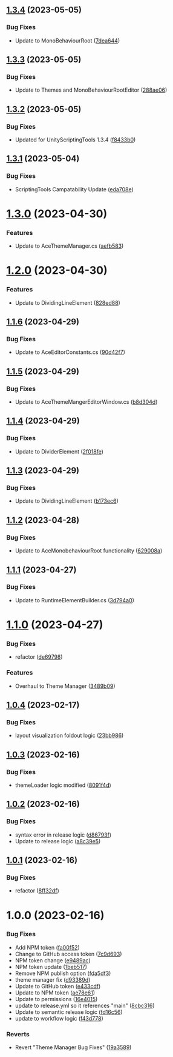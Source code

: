 ## [1.3.4](https://github.com/arbitrarynotion/com.ianritter.aceuiframework/compare/v1.3.3...v1.3.4) (2023-05-05)


### Bug Fixes

* Update to MonoBehaviourRoot ([7dea644](https://github.com/arbitrarynotion/com.ianritter.aceuiframework/commit/7dea6446963fa668db7fea81bd9513721b2d5124))

## [1.3.3](https://github.com/arbitrarynotion/com.ianritter.aceuiframework/compare/v1.3.2...v1.3.3) (2023-05-05)


### Bug Fixes

* Update to Themes and MonoBehaviourRootEditor ([288ae06](https://github.com/arbitrarynotion/com.ianritter.aceuiframework/commit/288ae061d28ff79f89b1f145b83f4661cacdd348))

## [1.3.2](https://github.com/arbitrarynotion/com.ianritter.aceuiframework/compare/v1.3.1...v1.3.2) (2023-05-05)


### Bug Fixes

* Updated for UnityScriptingTools 1.3.4 ([f8433b0](https://github.com/arbitrarynotion/com.ianritter.aceuiframework/commit/f8433b01375c865c38c73aa7bf798bcfe8c71a36))

## [1.3.1](https://github.com/arbitrarynotion/com.ianritter.aceuiframework/compare/v1.3.0...v1.3.1) (2023-05-04)


### Bug Fixes

* ScriptingTools Campatability Update ([eda708e](https://github.com/arbitrarynotion/com.ianritter.aceuiframework/commit/eda708ef28b72c132712557be2c1c7761f915485))

# [1.3.0](https://github.com/arbitrarynotion/com.ianritter.aceuiframework/compare/v1.2.0...v1.3.0) (2023-04-30)


### Features

* Update to AceThemeManager.cs ([aefb583](https://github.com/arbitrarynotion/com.ianritter.aceuiframework/commit/aefb583d9f9f210274524d116efdaaceb199e449))

# [1.2.0](https://github.com/arbitrarynotion/com.ianritter.aceuiframework/compare/v1.1.6...v1.2.0) (2023-04-30)


### Features

* Update to DividingLineElement ([828ed88](https://github.com/arbitrarynotion/com.ianritter.aceuiframework/commit/828ed880ad3e02f60c23f65496aa7f1c34a2f464))

## [1.1.6](https://github.com/arbitrarynotion/com.ianritter.aceuiframework/compare/v1.1.5...v1.1.6) (2023-04-29)


### Bug Fixes

* Update to AceEditorConstants.cs ([90d42f7](https://github.com/arbitrarynotion/com.ianritter.aceuiframework/commit/90d42f7e40fe8988e47db17a30566506738be95a))

## [1.1.5](https://github.com/arbitrarynotion/com.ianritter.aceuiframework/compare/v1.1.4...v1.1.5) (2023-04-29)


### Bug Fixes

* Update to AceThemeMangerEditorWindow.cs ([b8d304d](https://github.com/arbitrarynotion/com.ianritter.aceuiframework/commit/b8d304dd2aa6431e10d67f6c688093ee843ec399))

## [1.1.4](https://github.com/arbitrarynotion/com.ianritter.aceuiframework/compare/v1.1.3...v1.1.4) (2023-04-29)


### Bug Fixes

* Update to DividerElement ([2f018fe](https://github.com/arbitrarynotion/com.ianritter.aceuiframework/commit/2f018fe6609a937813d2c2cfee2f0cfe13915fc2))

## [1.1.3](https://github.com/arbitrarynotion/com.ianritter.aceuiframework/compare/v1.1.2...v1.1.3) (2023-04-29)


### Bug Fixes

* Update to DividingLineElement ([b173ec6](https://github.com/arbitrarynotion/com.ianritter.aceuiframework/commit/b173ec66ed27431c7616252a33ee78a704263f86))

## [1.1.2](https://github.com/arbitrarynotion/com.ianritter.aceuiframework/compare/v1.1.1...v1.1.2) (2023-04-28)


### Bug Fixes

* Update to AceMonobehaviourRoot functionality ([629008a](https://github.com/arbitrarynotion/com.ianritter.aceuiframework/commit/629008a149ca982f780dd136b35629e617cec143))

## [1.1.1](https://github.com/arbitrarynotion/com.ianritter.aceuiframework/compare/v1.1.0...v1.1.1) (2023-04-27)


### Bug Fixes

* Update to RuntimeElementBuilder.cs ([3d794a0](https://github.com/arbitrarynotion/com.ianritter.aceuiframework/commit/3d794a09d595266296964e6a795180fa18806108))

# [1.1.0](https://github.com/arbitrarynotion/com.ianritter.aceuiframework/compare/v1.0.4...v1.1.0) (2023-04-27)


### Bug Fixes

* refactor ([de69798](https://github.com/arbitrarynotion/com.ianritter.aceuiframework/commit/de697980d742a58ef7b6f0424547bc4008331943))


### Features

* Overhaul to Theme Manager ([3489b09](https://github.com/arbitrarynotion/com.ianritter.aceuiframework/commit/3489b0947e28b17c1b446841a0193c424ba626f2))

## [1.0.4](https://github.com/arbitrarynotion/com.ianritter.aceuiframework/compare/v1.0.3...v1.0.4) (2023-02-17)


### Bug Fixes

* layout visualization foldout logic ([23bb986](https://github.com/arbitrarynotion/com.ianritter.aceuiframework/commit/23bb9865d80f3f073f7e85e08ff0d879e0d1bc82))

## [1.0.3](https://github.com/arbitrarynotion/com.ianritter.aceuiframework/compare/v1.0.2...v1.0.3) (2023-02-16)


### Bug Fixes

* themeLoader logic modified ([8091f4d](https://github.com/arbitrarynotion/com.ianritter.aceuiframework/commit/8091f4d72dc8f1af4bf26c6101e8149f2d9162f5))

## [1.0.2](https://github.com/arbitrarynotion/com.ianritter.aceuiframework/compare/v1.0.1...v1.0.2) (2023-02-16)


### Bug Fixes

* syntax error in release logic ([d86793f](https://github.com/arbitrarynotion/com.ianritter.aceuiframework/commit/d86793f201a71acac30739c2454412fc8e33a5af))
* Update to release logic ([a8c39e5](https://github.com/arbitrarynotion/com.ianritter.aceuiframework/commit/a8c39e5bf5eeec6d387b2c63c4cc95d631ae6180))

## [1.0.1](https://github.com/arbitrarynotion/com.ianritter.aceuiframework/compare/v1.0.0...v1.0.1) (2023-02-16)


### Bug Fixes

* refactor ([8ff32df](https://github.com/arbitrarynotion/com.ianritter.aceuiframework/commit/8ff32dff3d960d04b302eca7f5d4c7b25521ef48))

# 1.0.0 (2023-02-16)


### Bug Fixes

* Add NPM token ([fa00f52](https://github.com/arbitrarynotion/com.ianritter.aceuiframework/commit/fa00f52bb803019a128f8cbdab5fc05fffd795dd))
* Change to GitHub access token ([7c9d693](https://github.com/arbitrarynotion/com.ianritter.aceuiframework/commit/7c9d693c30168b65ec7e9026a303391ca0e71913))
* NPM token change ([e9489ac](https://github.com/arbitrarynotion/com.ianritter.aceuiframework/commit/e9489ac2e1ab98ba4f74bdc0d1704f1276d04aba))
* NPM token update ([1beb517](https://github.com/arbitrarynotion/com.ianritter.aceuiframework/commit/1beb517b91859a6300471cfafd75d680e01a56b7))
* Remove NPM publish option ([fda5df3](https://github.com/arbitrarynotion/com.ianritter.aceuiframework/commit/fda5df328ea1000b0675f2e01c9f5319857156bb))
* theme manager fix ([d93389d](https://github.com/arbitrarynotion/com.ianritter.aceuiframework/commit/d93389ddcbcbf80ceef922cc89d0653ecbe881b0))
* Update to GitHub token ([e433cdf](https://github.com/arbitrarynotion/com.ianritter.aceuiframework/commit/e433cdfd6d8327d9f27c29a685b6ee077f32088c))
* Update to NPM token ([ae78e61](https://github.com/arbitrarynotion/com.ianritter.aceuiframework/commit/ae78e613d07b1742a39734ccdccac9f4a25ac4c3))
* Update to permissions ([16e4015](https://github.com/arbitrarynotion/com.ianritter.aceuiframework/commit/16e401535bb4667e55233ce9120c707ac64a935b))
* update to release.yml so it references "main" ([8cbc316](https://github.com/arbitrarynotion/com.ianritter.aceuiframework/commit/8cbc31689dcd9b51998403c856b627f0f5158fa4))
* Update to semantic release logic ([fd16c56](https://github.com/arbitrarynotion/com.ianritter.aceuiframework/commit/fd16c5638ad812b6618ae296eff59507186e6ab8))
* update to workflow logic ([f43d778](https://github.com/arbitrarynotion/com.ianritter.aceuiframework/commit/f43d77827cf836c88cf63813fa347aaaca819032))


### Reverts

* Revert "Theme Manager Bug Fixes" ([19a3589](https://github.com/arbitrarynotion/com.ianritter.aceuiframework/commit/19a35891e9e53c9f1d1da01335c57ac15fe5412e))

